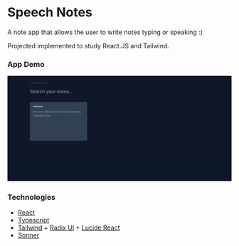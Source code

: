 # Speech Notes

A note app that allows the user to write notes typing or speaking :)

Projected implemented to study React.JS and Tailwind.


### App Demo
![App demo gif](https://raw.githubusercontent.com/AHalic/nlw-notes/main/public/app-recording.gif?token=GHSAT0AAAAAACNFMPPBBRNB5TOVVYDJQQHWZOHA5JA)


### Technologies
- [React](https://react.dev)
- [Typescript](https://www.typescriptlang.org)
- [Tailwind](https://tailwindcss.com) + [Radix UI](https://www.radix-ui.com) + [Lucide React](https://lucide.dev/guide/packages/lucide-react)
- [Sonner](https://sonner.emilkowal.ski)
